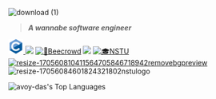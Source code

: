 ![download (1)](https://github.com/avoy-das/avoy-das/assets/145771204/ebb0dfdd-c83b-45c3-b778-5af8c3d199ce)
> _**A wannabe software engineer**_

<a href="https://www.cprogramming.com/" target="_blank" rel="noreferrer"> <img src="https://raw.githubusercontent.com/devicons/devicon/master/icons/c/c-original.svg" alt="c" width="30" height="30"/> </a>
[![](https://img.shields.io/badge/Codeforces-445f9d?style=for-the-badge&logo=Codeforces&logoColor=white)](https://codeforces.com/profile/avoy406)
[<img alt='🐝Beecrowd' src='https://img.shields.io/badge/🐝Beecrowd-blueviolet.svg?style=for-the-badge&logo=&logoColor' />](https://www.beecrowd.com.br/judge/en/profile/909794)
[![](https://img.shields.io/badge/GitHub-100000?style=for-the-badge&logo=github&logoColor=white)](https://github.com/avoy-das/)
[<img alt='🎓NSTU' src='https://img.shields.io/badge/🎓NSTU-blue.svg?style=for-the-badge&logo=&logoColor' />](https://nstu.edu.bd/)
[![resize-170560810411564705846718942removebgpreview](https://github.com/avoy-das/avoy-das/assets/145771204/62c17efa-172b-4ec0-adab-e4b83b58273d)](https://nstu.edu.bd/IIT.html)
![resize-17056084601824321802nstulogo](https://github.com/avoy-das/avoy-das/assets/145771204/bad59f0b-5161-4558-ac23-f6e84b5c59b8)

![avoy-das's Top Languages](https://github-readme-stats.vercel.app/api/top-langs/?username=avoy-das&theme=chartreuse-dark&show_icons=true&hide_border=true&layout=compact)
